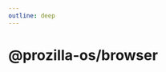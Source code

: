 ```yaml
---
outline: deep
---
```


# @prozilla-os/browser

<!--@include: ../../../../../apps/browser/README.md{13,}-->